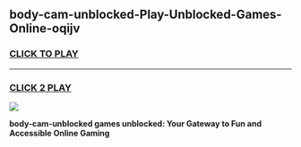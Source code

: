 
## body-cam-unblocked-Play-Unblocked-Games-Online-oqijv
<h3>
<a href="https://premium76.site?title=body-cam-unblocked&ref=25A">CLICK TO PLAY</a></h3>
<hr>

<h3>
<a href="https://premium76.site?title=body-cam-unblocked&ref=25A">CLICK 2 PLAY</a>
  
</h3>

<a href="https://premium76.site?title=body-cam-unblocked&ref=25A"><img src="https://clearcache.store/games.png"></a>


**body-cam-unblocked games unblocked: Your Gateway to Fun and Accessible Online Gaming**
